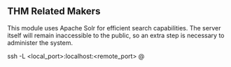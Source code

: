 
## THM Related Makers

This module uses Apache Solr for efficient search capabilities.  The server itself will remain inaccessible to the public, so an extra step is necessary to administer the system.


ssh -L <local_port>:localhost:<remote_port> <user>@<host>
